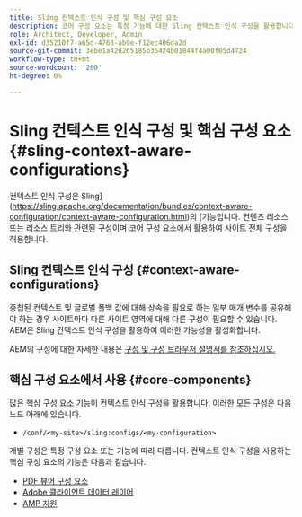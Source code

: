 ```yaml
---
title: Sling 컨텍스트 인식 구성 및 핵심 구성 요소
description: 코어 구성 요소는 특정 기능에 대한 Sling 컨텍스트 인식 구성을 활용합니다
role: Architect, Developer, Admin
exl-id: d35210f7-a65d-4768-ab9e-f12ec406da2d
source-git-commit: 3ebe1a42d265185b36424b01844f4a00f05d4724
workflow-type: tm+mt
source-wordcount: '200'
ht-degree: 0%

---
```


# Sling 컨텍스트 인식 구성 및 핵심 구성 요소 {#sling-context-aware-configurations}

컨텍스트 인식 구성은 Sling](https://sling.apache.org/documentation/bundles/context-aware-configuration/context-aware-configuration.html)의 [기능입니다. 컨텐츠 리소스 또는 리소스 트리와 관련된 구성이며 코어 구성 요소에서 활용하여 사이트 전체 구성을 허용합니다.

## Sling 컨텍스트 인식 구성 {#context-aware-configurations}

중첩된 컨텍스트 및 글로벌 폴백 값에 대해 상속을 필요로 하는 일부 매개 변수를 공유해야 하는 경우 사이트마다 다른 사이트 영역에 대해 다른 구성이 필요할 수 있습니다. AEM은 Sling 컨텍스트 인식 구성을 활용하여 이러한 가능성을 활성화합니다.

AEM의 구성에 대한 자세한 내용은 [구성 및 구성 브라우저 설명서를 참조하십시오.](https://docs.adobe.com/content/help/en/experience-manager-cloud-service/implementing/developing/configurations.html)

## 핵심 구성 요소에서 사용 {#core-components}

많은 핵심 구성 요소 기능이 컨텍스트 인식 구성을 활용합니다. 이러한 모든 구성은 다음 노드 아래에 있습니다.

* `/conf/<my-site>/sling:configs/<my-configuration>`

개별 구성은 특정 구성 요소 또는 기능에 따라 다릅니다. 컨텍스트 인식 구성을 사용하는 핵심 구성 요소의 기능은 다음과 같습니다.

* [PDF 뷰어 구성 요소](https://github.com/adobe/aem-core-wcm-components/tree/master/content/src/content/jcr_root/apps/core/wcm/components/pdfviewer/v1/pdfviewer#context-aware-config)
* [Adobe 클라이언트 데이터 레이어](/help/developing/data-layer/overview.md#installation-activation)
* [AMP 지원](https://github.com/adobe/aem-core-wcm-components/tree/master/extensions/amp)
